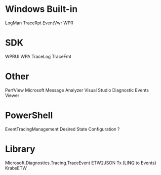# Windows Built-in
LogMan
TraceRpt
EventVwr
WPR

# SDK
WPRUI
WPA
TraceLog
TraceFmt

# Other
PerfView
Microsoft Message Analyzer
Visual Studio Diagnostic Events Viewer

# PowerShell
EventTracingManagement
Desired State Configuration ?

# Library
Microsoft.Diagnostics.Tracing.TraceEvent
ETW2JSON
Tx (LINQ to Events)
KrabsETW

